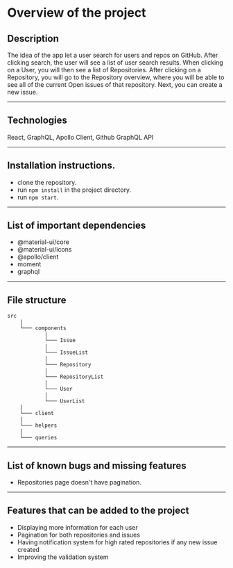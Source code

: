 # Overview of the project

## Description
The idea of the app let a user search for users and repos on GitHub. After clicking
search, the user will see a list of user search results. When clicking on a User, you
will then see a list of Repositories. After clicking on a Repository, you
will go to the Repository overview, where you will be able to see all of the current
Open issues of that repository. Next, you can create a new issue.

<hr/>

## Technologies
React, GraphQL, Apollo Client, Github GraphQL API

<hr/>

## Installation instructions.
- clone the repository.
- run `npm install` in the project directory.
- run `npm start`.

<hr/>

## List of important dependencies
- @material-ui/core
- @material-ui/icons
- @apollo/client
- moment
- graphql

<hr/>

## File structure

```
src
    |
    └─── components
            |
            └─── Issue
            |
            └─── IssueList
            |
            └─── Repository
            |
            └─── RepositoryList
            |
            └─── User
            |
            └─── UserList
    |
    └─── client
    |
    └─── helpers
    |
    └─── queries

```
<hr/>

## List of known bugs and missing features
- Repositories page doesn't have pagination.

<hr/>

## Features that can be added to the project
- Displaying more information for each user
- Pagination for both repositories and issues
- Having notification system for high rated repositories if any new issue created
- Improving the validation system 